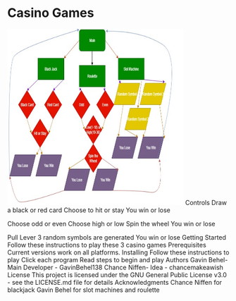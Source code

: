 # Casino Games
<img src="FinalFlowChart.jpg" height = "400" width ="400">
Controls
Draw a black or red card
Choose to hit or stay
You win or lose

Choose odd or even
Choose high or low
Spin the wheel
You win or lose

Pull Lever
3 random symbols are generated
You win or lose
Getting Started
Follow these instructions to play these 3 casino games
Prerequisites
Current versions work on all platforms.
Installing
Follow these instructions to play
Click each program
Read steps to begin and play
Authors
Gavin Behel- Main Developer - GavinBehel138
Chance Niffen- Idea - chancemakeawish
License
This project is licensed under the GNU General Public License v3.0 - see the LICENSE.md file for details
Acknowledgments
Chance Niffen for blackjack
Gavin Behel for slot machines and roulette
